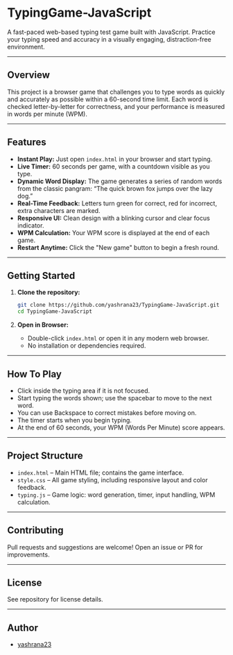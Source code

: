 # TypingGame-JavaScript

A fast-paced web-based typing test game built with JavaScript. Practice your typing speed and accuracy in a visually engaging, distraction-free environment.

---

## Overview

This project is a browser game that challenges you to type words as quickly and accurately as possible within a 60-second time limit. Each word is checked letter-by-letter for correctness, and your performance is measured in words per minute (WPM).

---

## Features

- **Instant Play:** Just open `index.html` in your browser and start typing.
- **Live Timer:** 60 seconds per game, with a countdown visible as you type.
- **Dynamic Word Display:** The game generates a series of random words from the classic pangram: “The quick brown fox jumps over the lazy dog.”
- **Real-Time Feedback:** Letters turn green for correct, red for incorrect, extra characters are marked.
- **Responsive UI:** Clean design with a blinking cursor and clear focus indicator.
- **WPM Calculation:** Your WPM score is displayed at the end of each game.
- **Restart Anytime:** Click the "New game" button to begin a fresh round.

---

## Getting Started

1. **Clone the repository:**
   ```bash
   git clone https://github.com/yashrana23/TypingGame-JavaScript.git
   cd TypingGame-JavaScript
   ```

2. **Open in Browser:**
   - Double-click `index.html` or open it in any modern web browser.
   - No installation or dependencies required.

---

## How To Play

- Click inside the typing area if it is not focused.
- Start typing the words shown; use the spacebar to move to the next word.
- You can use Backspace to correct mistakes before moving on.
- The timer starts when you begin typing.
- At the end of 60 seconds, your WPM (Words Per Minute) score appears.

---

## Project Structure

- `index.html` – Main HTML file; contains the game interface.
- `style.css` – All game styling, including responsive layout and color feedback.
- `typing.js` – Game logic: word generation, timer, input handling, WPM calculation.

---

## Contributing

Pull requests and suggestions are welcome! Open an issue or PR for improvements.

---

## License

See repository for license details.

---

## Author

- [yashrana23](https://github.com/yashrana23)

```
